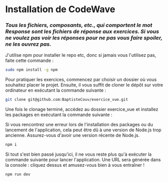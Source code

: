 # Installation de CodeWave

### ***Tous les fichiers, composants, etc., qui comportent le mot Response sont les fichiers de réponse aux exercices. Si vous ne voulez pas voir les réponses pour ne pas vous faire spoiler, ne les ouvrez pas.***

J'utilise npm pour installer le repo etc, donc si jamais vous l'utilisez pas, faite cette commande :
```bash
sudo npm install -g npm
```


Pour pratiquer les exercices, commencez par choisir un dossier où vous souhaitez placer le projet. Ensuite, il vous suffit de cloner le dépôt sur votre ordinateur en exécutant la commande suivante :
```bash
git clone git@github.com:BaptisteCouv/exercice_vue.git
```


Une fois le clonage terminé, accédez au dossier exercice_vue et installez les packages en exécutant la commande suivante :

Si vous rencontrez une erreur lors de l'installation des packages ou du lancement de l'application, cela peut être dû à une version de Node.js trop ancienne. Assurez-vous d'avoir une version récente de Node.js.
```bash
npm i
```


Si tout s'est bien passé jusqu'ici, il ne vous reste plus qu'à exécuter la commande suivante pour lancer l'application. Une URL sera générée dans la console : cliquez dessus et amusez-vous bien à vous entraîner !
```bash
npm run dev
```

